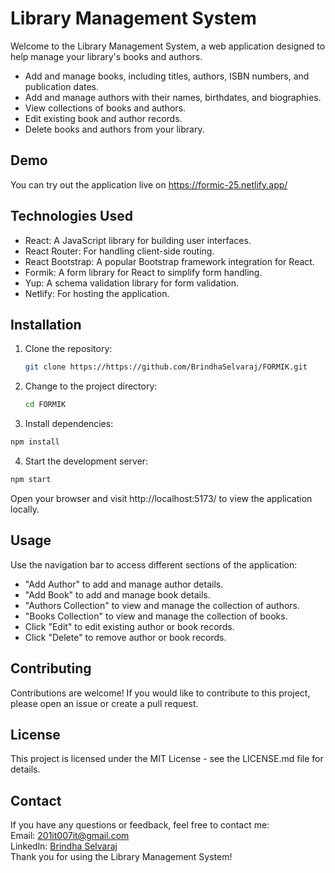 # Library Management System

Welcome to the Library Management System, a web application designed to help manage your library's books and authors.



- Add and manage books, including titles, authors, ISBN numbers, and publication dates.
- Add and manage authors with their names, birthdates, and biographies.
- View collections of books and authors.
- Edit existing book and author records.
- Delete books and authors from your library.

## Demo

You can try out the application live on https://formic-25.netlify.app/

## Technologies Used

- React: A JavaScript library for building user interfaces.
- React Router: For handling client-side routing.
- React Bootstrap: A popular Bootstrap framework integration for React.
- Formik: A form library for React to simplify form handling.
- Yup: A schema validation library for form validation.
- Netlify: For hosting the application.

## Installation

1. Clone the repository:

   ```bash
   git clone https://https://github.com/BrindhaSelvaraj/FORMIK.git
   ```

2. Change to the project directory:

   ```bash
   cd FORMIK
   ```

3. Install dependencies:

```bash
npm install
```

4. Start the development server:

```bash
npm start
```

Open your browser and visit http://localhost:5173/ to view the application locally.

## Usage

Use the navigation bar to access different sections of the application:

- "Add Author" to add and manage author details.
- "Add Book" to add and manage book details.
- "Authors Collection" to view and manage the collection of authors.
- "Books Collection" to view and manage the collection of books.
- Click "Edit" to edit existing author or book records.
- Click "Delete" to remove author or book records.

## Contributing

Contributions are welcome! If you would like to contribute to this project, please open an issue or create a pull request.

## License

This project is licensed under the MIT License - see the LICENSE.md file for details.

## Contact

If you have any questions or feedback, feel free to contact me:
<br>
Email: <a href="201it007it@gmail.com" type="email">201it007it@gmail.com</a>
<br>
Linkedln: <a href="https://www.linkedin.com/in/brindha-s-21656a249/">Brindha Selvaraj</a>
<br>
Thank you for using the Library Management System!
